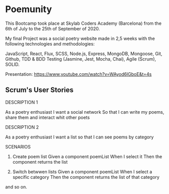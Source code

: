 # Poemunity

This Bootcamp took place at Skylab Coders Academy (Barcelona) from the 6th of July to the 25th of September of 2020.

My final Project was a social poetry website made in 2,5 weeks with the following technologies and methodologies:

JavaScript, React, Flux, SCSS, Node.js, Express, MongoDB, Mongoose, Git, Github, TDD & BDD Testing (Jasmine, Jest, Mocha, Chai), Agile (Scrum), SOLID.

Presentation: https://www.youtube.com/watch?v=WAyod6lGboE&t=4s

## Scrum's User Stories

DESCRIPTION 1

As a poetry enthusiast
I want a social network
So that I can write my poems, share them and interact whit other poets

DESCRIPTION 2

As a poetry enthusiast
I want a list
so that I can see poems by category

SCENARIOS

1. Create poem list
   Given a component poemList
   When I select it 
   Then the component returns the list

2. Switch betwwen lists
   Given a component poemList
   When I select a specific category 
   Then the component returns the list of that category

and so on.